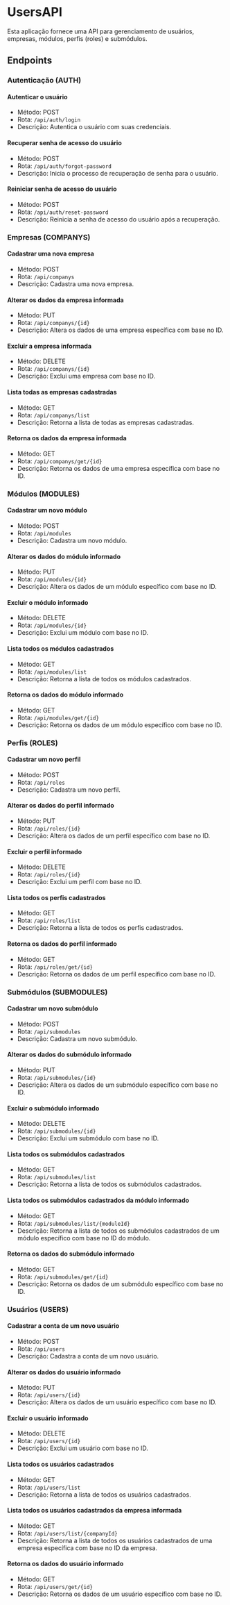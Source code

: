 # UsersAPI

Esta aplicação fornece uma API para gerenciamento de usuários, empresas, módulos, perfis (roles) e submódulos.

## Endpoints

### Autenticação (AUTH)

#### Autenticar o usuário
- Método: POST
- Rota: `/api/auth/login`
- Descrição: Autentica o usuário com suas credenciais.

#### Recuperar senha de acesso do usuário
- Método: POST
- Rota: `/api/auth/forgot-password`
- Descrição: Inicia o processo de recuperação de senha para o usuário.

#### Reiniciar senha de acesso do usuário
- Método: POST
- Rota: `/api/auth/reset-password`
- Descrição: Reinicia a senha de acesso do usuário após a recuperação.

### Empresas (COMPANYS)

#### Cadastrar uma nova empresa
- Método: POST
- Rota: `/api/companys`
- Descrição: Cadastra uma nova empresa.

#### Alterar os dados da empresa informada
- Método: PUT
- Rota: `/api/companys/{id}`
- Descrição: Altera os dados de uma empresa específica com base no ID.

#### Excluir a empresa informada
- Método: DELETE
- Rota: `/api/companys/{id}`
- Descrição: Exclui uma empresa com base no ID.

#### Lista todas as empresas cadastradas
- Método: GET
- Rota: `/api/companys/list`
- Descrição: Retorna a lista de todas as empresas cadastradas.

#### Retorna os dados da empresa informada
- Método: GET
- Rota: `/api/companys/get/{id}`
- Descrição: Retorna os dados de uma empresa específica com base no ID.

### Módulos (MODULES)

#### Cadastrar um novo módulo
- Método: POST
- Rota: `/api/modules`
- Descrição: Cadastra um novo módulo.

#### Alterar os dados do módulo informado
- Método: PUT
- Rota: `/api/modules/{id}`
- Descrição: Altera os dados de um módulo específico com base no ID.

#### Excluir o módulo informado
- Método: DELETE
- Rota: `/api/modules/{id}`
- Descrição: Exclui um módulo com base no ID.

#### Lista todos os módulos cadastrados
- Método: GET
- Rota: `/api/modules/list`
- Descrição: Retorna a lista de todos os módulos cadastrados.

#### Retorna os dados do módulo informado
- Método: GET
- Rota: `/api/modules/get/{id}`
- Descrição: Retorna os dados de um módulo específico com base no ID.

### Perfis (ROLES)

#### Cadastrar um novo perfil
- Método: POST
- Rota: `/api/roles`
- Descrição: Cadastra um novo perfil.

#### Alterar os dados do perfil informado
- Método: PUT
- Rota: `/api/roles/{id}`
- Descrição: Altera os dados de um perfil específico com base no ID.

#### Excluir o perfil informado
- Método: DELETE
- Rota: `/api/roles/{id}`
- Descrição: Exclui um perfil com base no ID.

#### Lista todos os perfis cadastrados
- Método: GET
- Rota: `/api/roles/list`
- Descrição: Retorna a lista de todos os perfis cadastrados.

#### Retorna os dados do perfil informado
- Método: GET
- Rota: `/api/roles/get/{id}`
- Descrição: Retorna os dados de um perfil específico com base no ID.

### Submódulos (SUBMODULES)

#### Cadastrar um novo submódulo
- Método: POST
- Rota: `/api/submodules`
- Descrição: Cadastra um novo submódulo.

#### Alterar os dados do submódulo informado
- Método: PUT
- Rota: `/api/submodules/{id}`
- Descrição: Altera os dados de um submódulo específico com base no ID.

#### Excluir o submódulo informado
- Método: DELETE
- Rota: `/api/submodules/{id}`
- Descrição: Exclui um submódulo com base no ID.

#### Lista todos os submódulos cadastrados
- Método: GET
- Rota: `/api/submodules/list`
- Descrição: Retorna a lista de todos os submódulos cadastrados.

#### Lista todos os submódulos cadastrados da módulo informado
- Método: GET
- Rota: `/api/submodules/list/{moduleId}`
- Descrição: Retorna a lista de todos os submódulos cadastrados de um módulo específico com base no ID do módulo.

#### Retorna os dados do submódulo informado
- Método: GET
- Rota: `/api/submodules/get/{id}`
- Descrição: Retorna os dados de um submódulo específico com base no ID.

### Usuários (USERS)

#### Cadastrar a conta de um novo usuário
- Método: POST
- Rota: `/api/users`
- Descrição: Cadastra a conta de um novo usuário.

#### Alterar os dados do usuário informado
- Método: PUT
- Rota: `/api/users/{id}`
- Descrição: Altera os dados de um usuário específico com base no ID.

#### Excluir o usuário informado
- Método: DELETE
- Rota: `/api/users/{id}`
- Descrição: Exclui um usuário com base no ID.

#### Lista todos os usuários cadastrados
- Método: GET
- Rota: `/api/users/list`
- Descrição: Retorna a lista de todos os usuários cadastrados.

#### Lista todos os usuários cadastrados da empresa informada
- Método: GET
- Rota: `/api/users/list/{companyId}`
- Descrição: Retorna a lista de todos os usuários cadastrados de uma empresa específica com base no ID da empresa.

#### Retorna os dados do usuário informado
- Método: GET
- Rota: `/api/users/get/{id}`
- Descrição: Retorna os dados de um usuário específico com base no ID.

